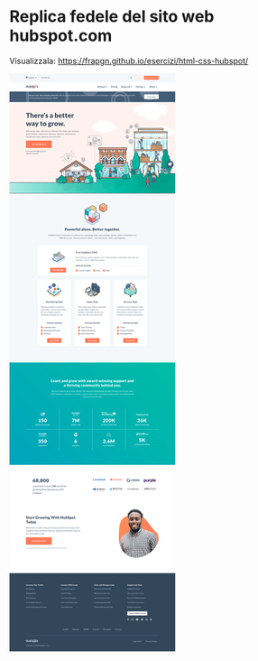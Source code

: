 # Replica fedele del sito web hubspot.com

Visualizzala:
https://frapgn.github.io/esercizi/html-css-hubspot/

![hubspot screenshot](hubspot_screenshot.png)
